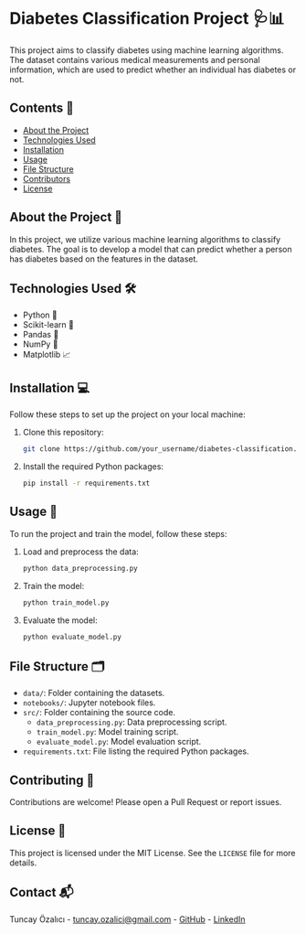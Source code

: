 # Diabetes Classification Project 🩺📊

This project aims to classify diabetes using machine learning algorithms. The dataset contains various medical measurements and personal information, which are used to predict whether an individual has diabetes or not.

## Contents 📁
- [About the Project](#about-the-project)
- [Technologies Used](#technologies-used)
- [Installation](#installation)
- [Usage](#usage)
- [File Structure](#file-structure)
- [Contributors](#contributors)
- [License](#license)

## About the Project 🏥
In this project, we utilize various machine learning algorithms to classify diabetes. The goal is to develop a model that can predict whether a person has diabetes based on the features in the dataset.

## Technologies Used 🛠️
- Python 🐍
- Scikit-learn 🧠
- Pandas 🐼
- NumPy 🔢
- Matplotlib 📈

## Installation 💻
Follow these steps to set up the project on your local machine:

1. Clone this repository:
    ```bash
    git clone https://github.com/your_username/diabetes-classification.git
    ```

2. Install the required Python packages:
    ```bash
    pip install -r requirements.txt
    ```

## Usage 🚀
To run the project and train the model, follow these steps:

1. Load and preprocess the data:
    ```python
    python data_preprocessing.py
    ```

2. Train the model:
    ```python
    python train_model.py
    ```

3. Evaluate the model:
    ```python
    python evaluate_model.py
    ```

## File Structure 🗂️
- `data/`: Folder containing the datasets.
- `notebooks/`: Jupyter notebook files.
- `src/`: Folder containing the source code.
  - `data_preprocessing.py`: Data preprocessing script.
  - `train_model.py`: Model training script.
  - `evaluate_model.py`: Model evaluation script.
- `requirements.txt`: File listing the required Python packages.

## Contributing 🤝

Contributions are welcome! Please open a Pull Request or report issues.

## License 📄
This project is licensed under the MIT License. See the `LICENSE` file for more details.

## Contact 📬

Tuncay Özalıcı - tuncay.ozalici@gmail.com - [GitHub](https://github.com/Tuncayozalici) - [LinkedIn](https://www.linkedin.com/in/tuncay-özalıcı)

